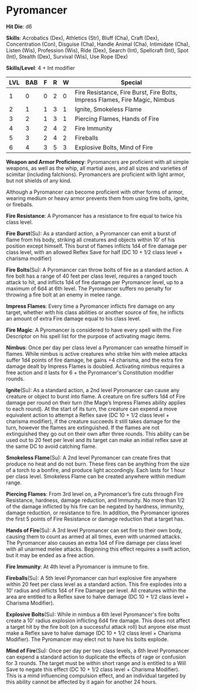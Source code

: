 # Pyromancer

**Hit Die**: d6

**Skills**: Acrobatics (Dex), Athletics (Str), Bluff (Cha), Craft (Dex), Concentration (Con), Disguise (Cha), Handle Animal (Cha), Intimidate (Cha), Listen (Wis), Profession (Wis), Ride (Dex), Search (Int), Spellcraft (Int), Spot (Int), Stealth (Dex), Survival (Wis), Use Rope (Dex)

**Skills/Level**: 4 + Int modifier

LVL | BAB | F | R | W | Special 
--- | --- | - | - | - | ------- 
1   | 0   | 0 | 2 | 0 | Fire Resistance, Fire Burst, Fire Bolts, Impress Flames, Fire Magic, Nimbus
2   | 1   | 1 | 3 | 1 | Ignite, Smokeless Flame
3   | 2   | 1 | 3 | 1 | Piercing Flames, Hands of Fire
4   | 3   | 2 | 4 | 2 | Fire Immunity
5   | 3   | 2 | 4 | 2 | Fireballs
6   | 4   | 3 | 5 | 3 | Explosive Bolts, Mind of Fire

**Weapon and Armor Proficiency**: Pyromancers are proficient with all simple weapons, as well as the whip, all martial axes, and all sizes and varieties of scimitar (including falchions). Pyromancers are proficient with light armor, but not shields of any kind.

Although a Pyromancer can become proficient with other forms of armor, wearing medium or heavy armor prevents them from using fire bolts, ignite, or fireballs.

**Fire Resistance**: A Pyromancer has a resistance to fire equal to twice his class level.

**Fire Burst**(Su): As a standard action, a Pyromancer can emit a burst of flame from his body, striking all creatures and objects within 10’ of his position except himself. This burst of flames inflicts 1d4 of fire damage per class level, with an allowed Reflex Save for half (DC 10 + 1/2 class level + charisma modifier)

**Fire Bolts**(Su): A Pyromancer can throw bolts of fire as a standard action. A fire bolt has a range of 40 feet per class level, requires a ranged touch attack to hit, and inflicts 1d4 of fire damage per Pyromancer level, up to a maximum of 6d4 at 6th level. The Pyromancer suffers no penalty for throwing a fire bolt at an enemy in melee range.

**Impress Flames**: Every time a Pyromancer inflicts fire damage on any target, whether with his class abilities or another source of fire, he inflicts an amount of extra Fire damage equal to his class level.

**Fire Magic**: A Pyromancer is considered to have every spell with the Fire Descriptor on his spell list for the purpose of activating magic items.

**Nimbus**: Once per day per class level a Pyromancer can wreathe himself in flames. While nimbus is active creatures who strike him with melee attacks suffer 1d4 points of fire damage, he gains +4 charisma, and the extra fire damage dealt by Impress Flames is doubled. Activating nimbus requires a free action and it lasts for 6 + the Pyromancer's Constitution modifier rounds.

**Ignite**(Su): As a standard action, a 2nd level Pyromancer can cause any creature or object to burst into flame. A creature on fire suffers 1d4 of Fire damage per round on their turn (the Mage’s Impress Flames ability applies to each round). At the start of its turn, the creature can expend a move equivalent action to attempt a Reflex save (DC 10 + 1/2 class level + charisma modifier), if the creature succeeds it still takes damage for the turn, however the flames are extinguished. If the flames are not extinguished they go out on their own after three rounds. This ability can be used out to 20 feet per level and its target can make an initial reflex save at the same DC to avoid catching flame.

**Smokeless Flame**(Su): A 2nd level Pyromancer can create fires that produce no heat and do not burn. These fires can be anything from the size of a torch to a bonfire, and produce light accordingly. Each lasts for 1 hour per class level. Smokeless Flame can be created anywhere within medium range.

**Piercing Flames**: From 3rd level on, a Pyromancer’s fire cuts through Fire Resistance, hardness, damage reduction, and Immunity. No more than 1/2 of the damage inflicted by his fire can be negated by hardness, immunity, damage reduction, or resistance to fire. In addition, the Pyromancer ignores the first 5 points of Fire Resistance or damage reduction that a target has.

**Hands of Fire**(Su): A 3rd level Pyromancer can set fire to their own body, causing them to count as armed at all times, even with unarmed attacks. The Pyromancer also causes an extra 1d4 of Fire damage per class level with all unarmed melee attacks. Beginning this effect requires a swift action, but it may be ended as a free action.

**Fire Immunity**: At 4th level a Pyromancer is immune to fire.

**Fireballs**(Su): A 5th level Pyromancer can hurl explosive fire anywhere within 20 feet per class level as a standard action. This fire explodes into a 10’ radius and inflicts 1d4 of Fire Damage per level. All creatures within the area are entitled to a Reflex save to halve damage (DC 10 + 1/2 class level + Charisma Modifier). 

**Explosive Bolts**(Su): While in nimbus a 6th level Pyromancer's fire bolts create a 10' radius explosion inflicting 6d4 fire damage. This does not affect a target hit by the fire bolt (on a successful attack roll) but anyone else must make a Reflex save to halve damage (DC 10 + 1/2 class level + Charisma Modifier). The Pyromancer may elect not to have his bolts explode.

**Mind of Fire**(Su): Once per day per two class levels, a 6th level Pyromancer can expend a standard action to duplicate the effects of rage or confusion for 3 rounds. The target must be within short range and is entitled to a Will Save to negate this effect (DC 10 + 1/2 class level + Charisma Modifier). This is a mind influencing compulsion effect, and an individual targeted by this ability cannot be affected by it again for another 24 hours.